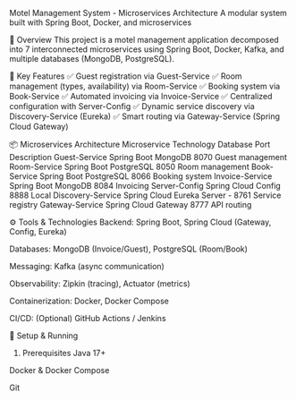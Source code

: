 Motel Management System - Microservices Architecture
A modular system built with Spring Boot, Docker, and microservices

📌 Overview
This project is a motel management application decomposed into 7 interconnected microservices using Spring Boot, Docker, Kafka, and multiple databases (MongoDB, PostgreSQL).

🚀 Key Features
✅ Guest registration via Guest-Service
✅ Room management (types, availability) via Room-Service
✅ Booking system via Book-Service
✅ Automated invoicing via Invoice-Service
✅ Centralized configuration with Server-Config
✅ Dynamic service discovery via Discovery-Service (Eureka)
✅ Smart routing via Gateway-Service (Spring Cloud Gateway)

📦 Microservices Architecture
Microservice	    Technology	   Database	             Port	          Description
Guest-Service	    Spring Boot    MongoDB	             8070	          Guest management
Room-Service	    Spring Boot	   PostgreSQL	           8050	          Room management
Book-Service	    Spring Boot	   PostgreSQL	           8066	          Booking system
Invoice-Service	  Spring Boot	   MongoDB	             8084	          Invoicing
Server-Config	    Spring Cloud   Config	               8888           Local
Discovery-Service	Spring Cloud   Eureka Server	-	     8761	          Service registry
Gateway-Service	  Spring Cloud   Gateway	             8777	          API routing

⚙️ Tools & Technologies
Backend: Spring Boot, Spring Cloud (Gateway, Config, Eureka)

Databases: MongoDB (Invoice/Guest), PostgreSQL (Room/Book)

Messaging: Kafka (async communication)

Observability: Zipkin (tracing), Actuator (metrics)

Containerization: Docker, Docker Compose

CI/CD: (Optional) GitHub Actions / Jenkins


🚀 Setup & Running
1. Prerequisites
Java 17+

Docker & Docker Compose

Git









